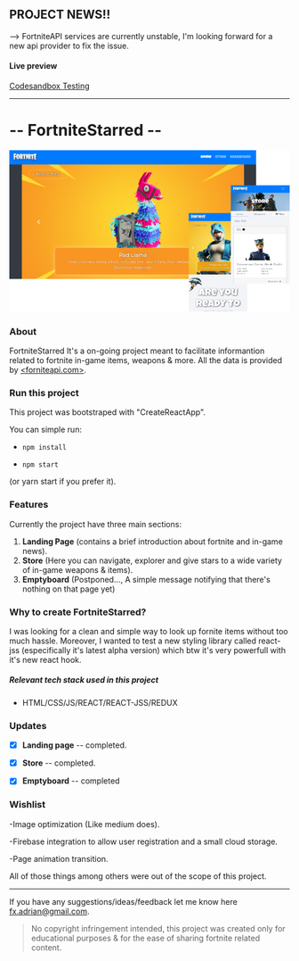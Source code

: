 ## PROJECT NEWS!!
--> FortniteAPI services are currently unstable, I'm looking forward for a new api provider to fix the issue.

#### Live preview

[Codesandbox Testing](https://codesandbox.io/s/github/adnfx2/fornite-api-react)

---

# -- FortniteStarred --

![Project preview](./docs/projectPreview.png "project preview")

### About

FortniteStarred It's a on-going project meant to facilitate informantion related to fortnite in-game items, weapons & more. All the data is provided by [<forniteapi.com>](https://fortniteapi.com).

### Run this project

This project was bootstraped with "CreateReactApp".

You can simple run:

- `npm install`

- `npm start`

(or yarn start if you prefer it).

### Features

Currently the project have three main sections:

1. **Landing Page** (contains a brief introduction about fortnite and in-game news).
2. **Store** (Here you can navigate, explorer and give stars to a wide variety of in-game weapons & items).
3. **Emptyboard** (Postponed..., A simple message notifying that there's nothing on that page yet)

### Why to create FortniteStarred?

I was looking for a clean and simple way to look up fornite items without too much hassle. Moreover, I wanted to test a new styling library called react-jss (especifically it's latest alpha version) which btw it's very powerfull with it's new react hook.

##### Relevant tech stack used in this project

- HTML/CSS/JS/REACT/REACT-JSS/REDUX

### Updates

-[x] **Landing page** -- completed.

-[x] **Store** -- completed.

-[x] **Emptyboard** -- completed

### Wishlist

-Image optimization (Like medium does).

-Firebase integration to allow user registration and a small cloud storage.

-Page animation transition.

All of those things among others were out of the scope of this project.

---

If you have any suggestions/ideas/feedback let me know here <fx.adrian@gmail.com>.

> No copyright infringement intended, this project was created only for educational purposes & for the ease of sharing fortnite related content.
